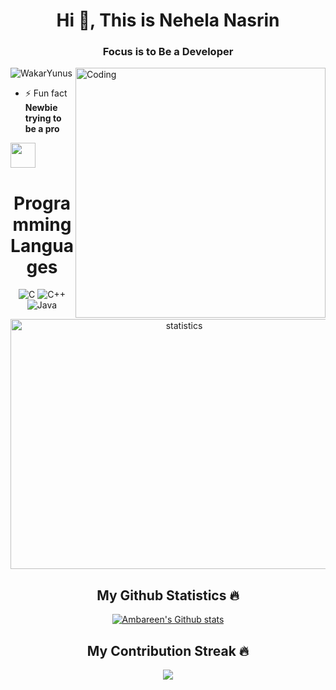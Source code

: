 
  <h1 align="center">Hi 👋, This is Nehela Nasrin</h1>
 
<h3 align="center">Focus is to Be a Developer</h3>
<img align="right" alt="Coding" width="400" src="https://www.lambdatest.com/resources/images/news24.gif" />

<p align="left"> <img src="https://komarev.com/ghpvc/?username=wakaryunus009&label=Profile%20views&color=ff0080&style=flat" alt="WakarYunus" /> </p>

- ⚡ Fun fact **Newbie trying to be a pro**

<a href="https://auth.geeksforgeeks.org/user/wakaryunus009/practice" target="_blank">
    <img height="40" width="40" margin="0 30px" src="http://www.geeksforgeeks.org/wp-content/uploads/gfg_200X200-1.png" alt="">
</a>    

</p>
<h1 align ="center">Programming Languages</h1>
<p align="center">
  <img src="https://img.shields.io/badge/-C-F3F7FA?logo=c&logoColor=A8B9CC&style=for-the-badge&logoWidth=30" alt="C">
  <img src="https://www.flaticon.com/free-icons/coding&style=for-the-badge&logoWidth=30" alt="C++">
  <img src="https://www.flaticon.com/free-icons/java?&style=for-the-badge&logoWidth=30" alt="Java">
 </p>

<p align="center"><img align="center" height="400" width="540" src="https://res.cloudinary.com/dseldmvfp/image/upload/v1666327805/posts/Untitled_design_f7vyfe.png" alt="statistics" /></p>

<h2 align="center">My Github Statistics 🔥</h2>   
<p align="center">
<a href="https://github.com/wakaryunus009">
<img align="center" alt="Ambareen's Github stats"
src="https://github-readme-stats-xi-rosy-19.vercel.app/api?username=Nehela11&show_icons=true&hide_border=true&count_private=true&bg_color=0,Ef4050,Cf6561&title_color=000000&text_color=000000&icon_color=000000"/>
</a>
<h2 align="center">My Contribution Streak 🔥</h2>
<p align="center">
  <a href="https://github.com/Iamtripathisatyam/github-readme-streak-stats">
    <img src="https://github-readme-streak-stats.herokuapp.com/?user=Nehela11&theme=dark&hide_border=true&background=0D1117&stroke=0000"/>
  </a>
 </p>  

